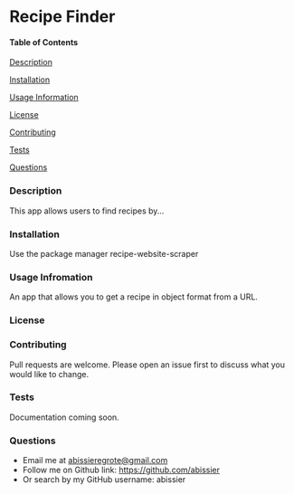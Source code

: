 
# Recipe Finder



<h4>Table of Contents</h4>

[Description](#description)

[Installation](#install)

[Usage Information](#usage)

[License](#license)

[Contributing](#contributing)

[Tests](#tests)

[Questions](#questions)

<a name="description">
<h3>Description</h3>

This app allows users to find recipes by... 

<a name="install">
<h3>Installation</h3>

Use the package manager recipe-website-scraper

<a name="usage">
<h3>Usage Infromation</h3>

An app that allows you to get a recipe in object format from a URL.

<a name="license">
<h3>License</h3>



<a name="contributing">
<h3>Contributing</h3>

Pull requests are welcome. Please open an issue first to discuss what you would like to change.

<a name="tests">
<h3>Tests</h3>

Documentation coming soon.

<a name="questions">
<h3>Questions</h3>

* Email me at abissieregrote@gmail.com
* Follow me on Github link: <https://github.com/abissier> 
* Or search by my GitHub username: abissier

